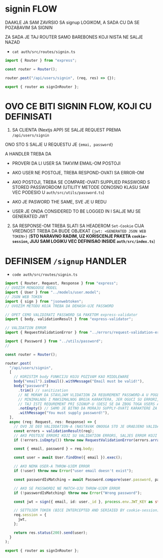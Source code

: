 # signin FLOW

DAAKLE JA SAM ZAVRSIO SA signup LOGIKOM, A SADA CU DA SE POZABAVIM SA SIGNIN

ZA SADA JE TAJ ROUTER SAMO BAREBONES KOJI NISTA NE SALJE NAZAD

- `cat auth/src/routes/signin.ts`

```ts
import { Router } from "express";

const router = Router();

router.post("/api/users/signin", (req, res) => {});

export { router as signInRouter };
```

# OVO CE BITI SIGNIN FLOW, KOJI CU DEFINISATI

1. SA CLIENTA (Nextjs APP) SE SALJE REQUEST PREMA `/api/users/signin`

ONO STO S SALJE U REQUESTU JE `{emai, password}`

A HANDLER TREBA DA

- PROVERI DA LI USER SA TAKVIM EMAIL-OM POSTOJI

- AKO USER NE POSTOJE, TREBA RESPOND-OVATI SA ERROR-OM

- AKO POSTOJI, TREBA SE COMPARE-OVATI SUPPLIED PASSWORD S STORED PASSWORDOM (UTILITY METODE ODNOSNO KLASU SAM VEC PODESIO U `auth/src/utils/password.ts`)

- AKO JE PASWORD THE SAME, SVE JE U REDU

- USER JE ONDA CONSIDERED TO BE LOGGED IN I SALJE MU SE GENERATED JWT

2. SA RESPONSE-OM TREBA SLATI SA HEADEROM `Set-Cookie` CIJA VREDNOST TREBA DA BUDE OBJEKAT `{jwt: <GENERATED JSON WEB TOKEN>}` (**STO NARAVNO RADIM, UZ KORISCENJE PAKETA `cookie-session`, JIJU SAM LOGIKU VEC DEFINISAO INSIDE `auth/src/index.ts`**)

# DEFINISEM `/signup` HANDLER

- `code auth/src/routes/signin.ts`

```ts
import { Router, Request, Response } from "express";
// UVOZIM MONGOOSE MODEL
import { User } from "../models/user.model";
// JSON WEB TOKEN
import { sign } from "jsonwebtoken";
// UVOZIM METODU KOJA TREBA DA DEHASH-UJE PASSWORD

// OPET CEMO VALIDIRATI PASSWORD SA PAKETOM express-validator
import { body, validationResult } from "express-validator";

// VALIDATION ERROR
import { RequestValidationError } from "../errors/request-validation-error";

import { Password } from "../utils/password";
//

const router = Router();

router.post(
  "/api/users/signin",
  [
    // KORISTIM body FUNKCIJU KOJU POZIVAM KAO MIDDLEWARE
    body("email").isEmail().withMessage("Email must be valid!"),
    body("password")
      .trim() // sanitization
      // NE MORAM DA STAVLJAM VLIDATION ZA REQUREMENT PASSWORD-A U POGLEDU
      // MINIMALNOG I MAKSIMALNOG BROJA KARAKTERA, JER OGUCI SU ERRORI, KADA BI MENJAO
      // TAJ ISTI REQUREMENT PRI SIGNUP-U (DESI SE DA ZBOG TOGA USERS AZVRSE LOCKED OUT OF THEIR ACCOUNTS)
      .notEmpty() // SAMO JE BITNO DA MORAJU SUPPLY-OVATI KARAKTERE ZA PASSWORD
      .withMessage("You must supply password!"),
  ],
  async (req: Request, res: Response) => {
    // OVO JE DEO VALIDDATION-A (NASTAVAK ONOOGA STO JE URADJENO VALIDATION MIDDLEWARE-OM)
    const errors = validationResult(req);
    // AKO POSTOJE ERRORI KOJI SU VALIDATION ERRORS, SALJES ERROR KOJI SAM DAVNO NAPRAVIO
    if (!errors.isEmpty()) throw new RequestValidationError(errors.array());

    const { email, password } = req.body;

    const user = await User.findOne({ email }).exec();

    // AKO NEMA USER-A THROW-UJEM ERROR
    if (!user) throw new Error("user email doesn't exist");

    const passwordIsMatching = await Password.compare(user.password, password);

    // AKO SE PASSWORDI NE MATCH-UJU THROW-UJEM ERROR
    if (!passwordIsMatching) throw new Error("Wrong password");

    const jwt = sign({ email, id: user._id }, process.env.JWT_KEY as string);

    // SETTUJEM TOKEN (BICE INTERCEPTED AND SERIAIED BY cookie-session)
    req.session = {
      jwt,
    };

    return res.status(200).send(user);
  }
);

export { router as signInRouter };

```


